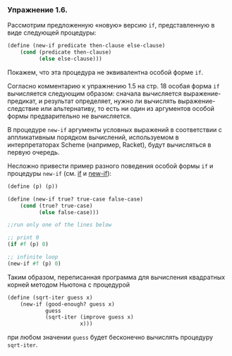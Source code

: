 ### Упражнение 1.6. 
Рассмотрим предложенную «новую» версию $\texttt{if}$, представленную в виде следующей процедуры:

```scheme
(define (new-if predicate then-clause else-clause) 
    (cond (predicate then-clause) 
          (else else-clause)))
```

Покажем, что эта процедура не эквивалентна особой форме $\texttt{if}$. 

Согласно комментарию к упражнению 1.5 на стр. 18 особая форма $\texttt{if}$ вычисляется следующим образом: сначала вычисляется выражение-предикат, и результат определяет, нужно ли вычислять выражение-следствие или альтернативу, то есть ни один из аргументов особой формы предварительно не вычисляется. 

В процедуре $\texttt{new-if}$ аргументы условных выражений в соответствии с аппликативным порядком вычислений, используемом в интерпретаторах Scheme (например, Racket), будут вычисляться в первую очередь.

Несложно привести пример разного поведения особой формы $\texttt{if}$ и процедуры $\texttt{new-if}$ (см. [if](/src/chapter1/classic-if.scm) и [new-if](/src/chapter1/cond-to-if.scm)):
		
```scheme
(define (p) (p))

(define (new-if true? true-case false-case)
    (cond (true? true-case)
          (else false-case)))  

;;run only one of the lines below

;; print 0
(if #f (p) 0)

;; infinite loop
(new-if #f (p) 0)
```
	
Таким образом, переписанная программа для вычисления квадратных корней методом Ньютона с процедурой

```scheme
(define (sqrt-iter guess x)
    (new-if (good-enough? guess x)
            guess 
            (sqrt-iter (improve guess x) 
                       x)))
```
при любом значении $\texttt{guess}$ будет бесконечно вычислять процедуру $\texttt{sqrt-iter}$.
